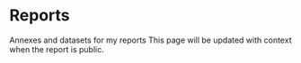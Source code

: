 # Reports
Annexes and datasets for my reports
This page will be updated with context when the report is public. 
